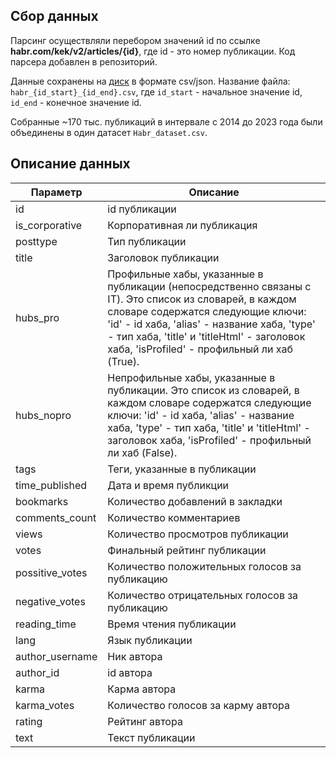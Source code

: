 ## Сбор данных
Парсинг осуществляли перебором значений id по ссылке **habr.com/kek/v2/articles/{id}**, где id - это номер публикации. Код парсера добавлен в репозиторий. 

Данные сохранены на [диск](https://disk.yandex.ru/d/18bZLz2B1pyh6A) в формате csv/json. 
Название файла: `habr_{id_start}_{id_end}.csv`, где `id_start` - начальное значение id, `id_end` - конечное значение id.

Собранные ~170 тыс. публикаций в интервале c 2014 до 2023 года были объединены в один датасет `Habr_dataset.csv`.

## Описание данных


| Параметр | Описание |
| --- | --- |
| id | id публикации | 
| is_corporative | Корпоративная ли публикация |
| posttype | Тип публикации | 
| title | Заголовок публикации | 
| hubs_pro | Профильные хабы, указанные в публикации (непосредственно связаны с IT). Это список из словарей, в каждом словаре содержатся следующие ключи: 'id' - id хаба, 'alias' - название хаба, 'type' - тип хаба, 'title' и 'titleHtml' - заголовок хаба, 'isProfiled' - профильный ли хаб (True). |
| hubs_nopro | Непрофильные хабы, указанные в публикации. Это список из словарей, в каждом словаре содержатся следующие ключи: 'id' - id хаба, 'alias' - название хаба, 'type' - тип хаба, 'title' и 'titleHtml' - заголовок хаба, 'isProfiled' - профильный ли хаб (False). |
| tags | Теги, указанные в публикации  |
| time_published | Дата и время публикции |
| bookmarks | Количество добавлений в закладки | 
| comments_count | Количество комментариев | 
| views | Количество просмотров публикации |
| votes | Финальный рейтинг публикации |
| possitive_votes | Количество положительных голосов за публикацию |
| negative_votes | Количество отрицательных голосов за публикацию |
| reading_time | Время чтения публикации |
| lang | Язык публикации |
| author_username | Ник автора |
| author_id | id автора |
| karma | Карма автора |
| karma_votes | Количество голосов за карму автора |
| rating | Рейтинг автора |
| text | Текст публикации |
